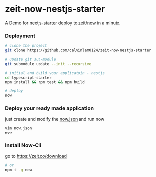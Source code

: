 # zeit-now-nestjs-starter
A Demo for [nextjs-starter](https://github.com/nestjs/typescript-starter) deploy to [zeit/now](https://github.com/zeit/now) in a minute.

### Deployment
```sh
# clone the project
git clone https://github.com/calvinlam0124/zeit-now-nestjs-starter

# update git sub-module
git submodule update --init --recursive

# initial and build your applicatoin - nestjs
cd typescript-starter
npm install && npm test && npm build

# deploy
now
```

### Deploy your ready made application
just create and modify the [now.json](now.json) and run now
```sh
vim now.json
now
```

### Install Now-Cli
go to https://zeit.co/download
```sh
# or 
npm i -g now
```

